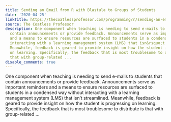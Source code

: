 ```yaml
---
title: Sending an Email from R with Blastula to Groups of Students
date: '2020-04-25'
linkTitle: https://thecoatlessprofessor.com/programming/r/sending-an-email-from-r-with-blastula-to-groups-of-students/
source: The Coatless Professor
description: One component when teaching is needing to send e-mails to students that
  contain announcements or provide feedback. Announcements serve as important reminders
  and a means to ensure resources are surfaced to students in a condensed way without
  interacting with a learning management system (LMS) that isn&rsquo;t streamlined.
  Meanwhile, feedback is geared to provide insight on how the student is progressing
  on learning. Specifically, the feedback that is most troublesome to distribute is
  that with group-related ...
disable_comments: true
---
```

One component when teaching is needing to send e-mails to students that contain announcements or provide feedback. Announcements serve as important reminders and a means to ensure resources are surfaced to students in a condensed way without interacting with a learning management system (LMS) that isn&rsquo;t streamlined. Meanwhile, feedback is geared to provide insight on how the student is progressing on learning. Specifically, the feedback that is most troublesome to distribute is that with group-related ...